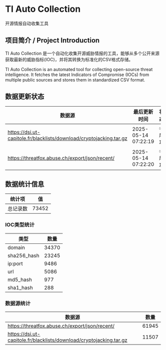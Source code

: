 # TI Auto Collection

 开源情报自动收集工具

## 项目简介 / Project Introduction

TI Auto Collection 是一个自动化收集开源威胁情报的工具，能够从多个公开来源获取最新的威胁指标(IOC)，并将其转换为标准化的CSV格式存储。

TI Auto Collection is an automated tool for collecting open-source threat intelligence. It fetches the latest Indicators of Compromise (IOCs) from multiple public sources and stores them in standardized CSV format.

## 数据更新状态

| 数据源 | 最后更新时间 | 状态 |
|--------|------------|------|
| https://dsi.ut-capitole.fr/blacklists/download/cryptojacking.tar.gz | 2025-05-14 07:22:19 | ✅ 成功 |
| https://threatfox.abuse.ch/export/json/recent/ | 2025-05-14 07:22:20 | ✅ 成功 |

















































## 数据统计信息

| 统计项 | 值 |
|--------|----|
| 总记录数 | 73452 |

### IOC类型统计

| 类型 | 数量 |
|------|------|
| domain | 34370 |
| sha256_hash | 23245 |
| ip:port | 9486 |
| url | 5086 |
| md5_hash | 977 |
| sha1_hash | 288 |

### 数据源统计

| 数据源 | 数量 |
|--------|------|
| https://threatfox.abuse.ch/export/json/recent/ | 61945 |
| https://dsi.ut-capitole.fr/blacklists/download/cryptojacking.tar.gz | 11507 |
